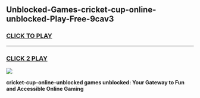 
## Unblocked-Games-cricket-cup-online-unblocked-Play-Free-9cav3
<h3>
<a href="https://premium76.site?title=cricket-cup-online-unblocked&ref=23A">CLICK TO PLAY</a></h3>
<hr>

<h3>
<a href="https://premium76.site?title=cricket-cup-online-unblocked&ref=23A">CLICK 2 PLAY</a>
  
</h3>

<a href="https://premium76.site?title=cricket-cup-online-unblocked&ref=23A"><img src="https://clearcache.store/games.png"></a>


**cricket-cup-online-unblocked games unblocked: Your Gateway to Fun and Accessible Online Gaming**
